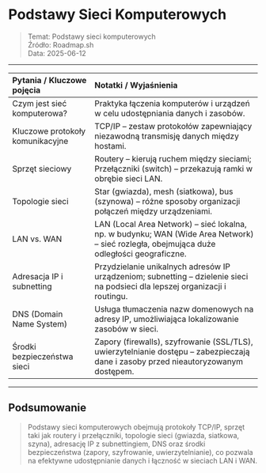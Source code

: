 # Podstawy Sieci Komputerowych
> Temat: Podstawy sieci komputerowych  
> Źródło: Roadmap.sh  
> Data: 2025-06-12

---

| Pytania / Kluczowe pojęcia        | Notatki / Wyjaśnienia                                                                                                                                      |
| :-------------------------------- | :---------------------------------------------------------------------------------------------------------------------------------------------------------- |
| Czym jest sieć komputerowa?       | Praktyka łączenia komputerów i urządzeń w celu udostępniania danych i zasobów.                                                                               |
| Kluczowe protokoły komunikacyjne  | TCP/IP – zestaw protokołów zapewniający niezawodną transmisję danych między hostami.                                                                         |
| Sprzęt sieciowy                   | Routery – kierują ruchem między sieciami; Przełączniki (switch) – przekazują ramki w obrębie sieci LAN.                                                      |
| Topologie sieci                   | Star (gwiazda), mesh (siatkowa), bus (szynowa) – różne sposoby organizacji połączeń między urządzeniami.                                                   |
| LAN vs. WAN                       | LAN (Local Area Network) – sieć lokalna, np. w budynku; WAN (Wide Area Network) – sieć rozległa, obejmująca duże odległości geograficzne.                    |
| Adresacja IP i subnetting        | Przydzielanie unikalnych adresów IP urządzeniom; subnetting – dzielenie sieci na podsieci dla lepszej organizacji i routingu.                                 |
| DNS (Domain Name System)          | Usługa tłumaczenia nazw domenowych na adresy IP, umożliwiająca lokalizowanie zasobów w sieci.                                                                |
| Środki bezpieczeństwa sieci       | Zapory (firewalls), szyfrowanie (SSL/TLS), uwierzytelnianie dostępu – zabezpieczają dane i zasoby przed nieautoryzowanym dostępem.                            |

---

## Podsumowanie
> Podstawy sieci komputerowych obejmują protokoły TCP/IP, sprzęt taki jak routery i przełączniki, topologie sieci (gwiazda, siatkowa, szyna), adresację IP z subnettingiem, DNS oraz środki bezpieczeństwa (zapory, szyfrowanie, uwierzytelnianie), co pozwala na efektywne udostępnianie danych i łączność w sieciach LAN i WAN.
